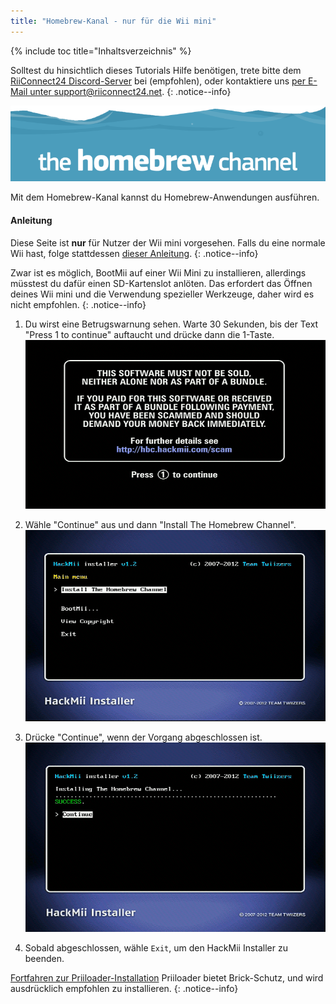 ```yaml
---
title: "Homebrew-Kanal - nur für die Wii mini"
---
```


{% include toc title="Inhaltsverzeichnis" %}

Solltest du hinsichtlich dieses Tutorials Hilfe benötigen, trete bitte dem [RiiConnect24 Discord-Server](https://discord.gg/rc24) bei (empfohlen), oder kontaktiere uns [per E-Mail unter support@riiconnect24.net](mailto:support@riiconnect24.net).
{: .notice--info}

![HBC-Logo](/images/hbc.png)

Mit dem Homebrew-Kanal kannst du Homebrew-Anwendungen ausführen.

#### Anleitung
Diese Seite ist **nur** für Nutzer der Wii mini vorgesehen. Falls du eine normale Wii hast, folge stattdessen [dieser Anleitung](hbc).
{: .notice--info}

Zwar ist es möglich, BootMii auf einer Wii Mini zu installieren, allerdings müsstest du dafür einen SD-Kartenslot anlöten. Das erfordert das Öffnen deines Wii mini und die Verwendung spezieller Werkzeuge, daher wird es nicht empfohlen.
{: .notice--info}

1. Du wirst eine Betrugswarnung sehen. Warte 30 Sekunden, bis der Text "Press 1 to continue" auftaucht und drücke dann die 1-Taste. ![Scam Screen](/images/Wii/ScamScreen.png)

1. Wähle "Continue" aus und dann "Install The Homebrew Channel". ![Installiere den Homebrew-Kanal](/images/Wii/InstallHomebrewChannel.png)

1. Drücke "Continue", wenn der Vorgang abgeschlossen ist. ![Homebrew-Kanal wurde erfolgreich installiert](/images/Wii/SuccessHBC.png)

1. Sobald abgeschlossen, wähle `Exit`, um den HackMii Installer zu beenden.

[Fortfahren zur Priiloader-Installation](priiloader) Priiloader bietet Brick-Schutz, und wird ausdrücklich empfohlen zu installieren.
{: .notice--info}
